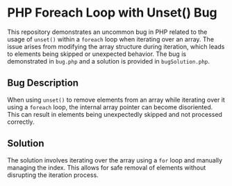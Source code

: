 # PHP Foreach Loop with Unset() Bug

This repository demonstrates an uncommon bug in PHP related to the usage of `unset()` within a `foreach` loop when iterating over an array.  The issue arises from modifying the array structure during iteration, which leads to elements being skipped or unexpected behavior.  The bug is demonstrated in `bug.php` and a solution is provided in `bugSolution.php`.

## Bug Description

When using `unset()` to remove elements from an array while iterating over it using a `foreach` loop, the internal array pointer can become disoriented. This can result in elements being unexpectedly skipped and not processed correctly.

## Solution

The solution involves iterating over the array using a `for` loop and manually managing the index. This allows for safe removal of elements without disrupting the iteration process.